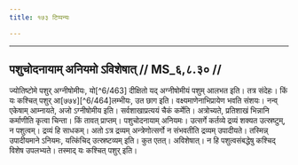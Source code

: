 ```yaml
---
title: १७३ टिप्पन्यः

---
```


[^6/459]: E1,6; E2: ca

[^6/460]: E1,6; E2: vārthavattvāt

[^6/461]: E1,2,E2 (v.l.); E2: tadā sarvatantralopaḥ syāt. tasmād

[^6/462]: E1,6; E2: na niyataṃ

____________________________________________


## पशुचोदनायाम् अनियमो ऽविशेषात् // MS_६,८.३० //

ज्योतिष्टोमे पशुर् अग्नीषोमीयः, यो[^6/463] दीक्षितो यद् अग्नीषोमीयं पशुम् आलभत इति। तत्र संदेहः। किं यः कश्चित् पशुर् आ[७७४][^6/464]लम्भीयः, उत छाग इति। वक्ष्यमाणेनाभिप्रायेण भवति संशयः। नन्व् एकेषाम् आम्नायते, अजो ऽग्नीषोमीय इति। सर्वशाखाप्रत्ययं चैकं कर्मेति। अत्रोच्यते, प्रतिशाखं भिन्नानि कर्माणीति कृत्वा चिन्ता। किं तावत् प्राप्तम्। पशुचोदनायाम् अनियमः। उत्सर्गे कर्तव्ये द्रव्यं शक्यत उत्स्रष्टुम्, न पशुत्वम्। द्रव्यं हि साधकम्। अतो ऽत्र द्रव्यम् अन्त्रेणोत्सर्गो न संभवतीति द्रव्यम् उपादीयते। तस्मिन्न् उपादीयमाने ऽनियमः, यत्किंचिद् उत्स्रष्टव्यम् इति। कुत एतत्। अविशेषात्। न हि पशुत्वसंबद्धेषु कश्चिद् विशेष उपलभ्यते। तस्माद् यः कश्चित् पशुर् इति।
